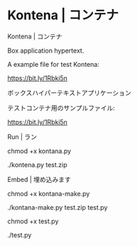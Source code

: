 # Kontena | コンテナ
Kontena | コンテナ


Box application hypertext.

A example file for test Kontena:

https://bit.ly/1Rbki5n


ボックスハイパーテキストアプリケーション

テストコンテナ用のサンプルファイル:

https://bit.ly/1Rbki5n


Run | ラン

chmod +x kontana.py

./kontena.py test.zip


Embed | 埋め込みます

chmod +x kontana-make.py

./kontana-make.py test.zip test.py

chmod +x test.py

./test.py
